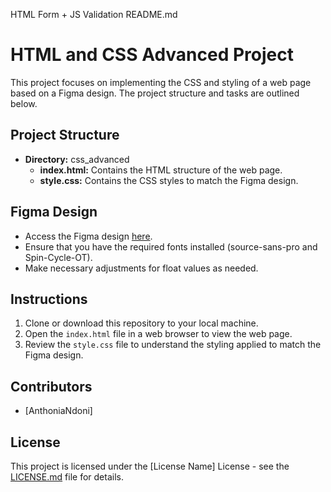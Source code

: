 HTML Form + JS Validation README.md
# HTML and CSS Advanced Project

This project focuses on implementing the CSS and styling of a web page based on a Figma design. The project structure and tasks are outlined below.

## Project Structure

- **Directory:** css_advanced
  - **index.html:** Contains the HTML structure of the web page.
  - **style.css:** Contains the CSS styles to match the Figma design.

## Figma Design

- Access the Figma design [here](https://www.figma.com/files/recents-and-sharing/recently-viewed?fuid=1260424955585967119).
- Ensure that you have the required fonts installed (source-sans-pro and Spin-Cycle-OT).
- Make necessary adjustments for float values as needed.

## Instructions

1. Clone or download this repository to your local machine.
2. Open the `index.html` file in a web browser to view the web page.
3. Review the `style.css` file to understand the styling applied to match the Figma design.

## Contributors

- [AnthoniaNdoni]

## License

This project is licensed under the [License Name] License - see the [LICENSE.md](LICENSE.md) file for details.